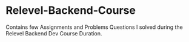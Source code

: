 ﻿# Relevel-Backend-Course
 Contains few Assignments and Problems Questions I solved during the Relevel Backend Dev Course Duration.
